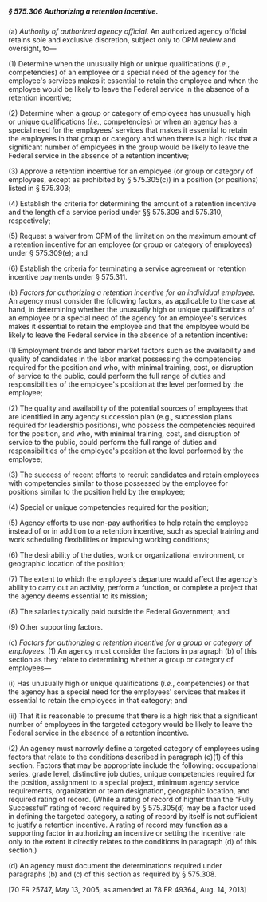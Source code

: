 ##### § 575.306 Authorizing a retention incentive. #####

(a) *Authority of authorized agency official.* An authorized agency official retains sole and exclusive discretion, subject only to OPM review and oversight, to—

(1) Determine when the unusually high or unique qualifications (*i.e.*, competencies) of an employee or a special need of the agency for the employee's services makes it essential to retain the employee and when the employee would be likely to leave the Federal service in the absence of a retention incentive;

(2) Determine when a group or category of employees has unusually high or unique qualifications (*i.e.*, competencies) or when an agency has a special need for the employees' services that makes it essential to retain the employees in that group or category and when there is a high risk that a significant number of employees in the group would be likely to leave the Federal service in the absence of a retention incentive;

(3) Approve a retention incentive for an employee (or group or category of employees, except as prohibited by § 575.305(c)) in a position (or positions) listed in § 575.303;

(4) Establish the criteria for determining the amount of a retention incentive and the length of a service period under §§ 575.309 and 575.310, respectively;

(5) Request a waiver from OPM of the limitation on the maximum amount of a retention incentive for an employee (or group or category of employees) under § 575.309(e); and

(6) Establish the criteria for terminating a service agreement or retention incentive payments under § 575.311.

(b) *Factors for authorizing a retention incentive for an individual employee.* An agency must consider the following factors, as applicable to the case at hand, in determining whether the unusually high or unique qualifications of an employee or a special need of the agency for an employee's services makes it essential to retain the employee and that the employee would be likely to leave the Federal service in the absence of a retention incentive:

(1) Employment trends and labor market factors such as the availability and quality of candidates in the labor market possessing the competencies required for the position and who, with minimal training, cost, or disruption of service to the public, could perform the full range of duties and responsibilities of the employee's position at the level performed by the employee;

(2) The quality and availability of the potential sources of employees that are identified in any agency succession plan (e.g., succession plans required for leadership positions), who possess the competencies required for the position, and who, with minimal training, cost, and disruption of service to the public, could perform the full range of duties and responsibilities of the employee's position at the level performed by the employee;

(3) The success of recent efforts to recruit candidates and retain employees with competencies similar to those possessed by the employee for positions similar to the position held by the employee;

(4) Special or unique competencies required for the position;

(5) Agency efforts to use non-pay authorities to help retain the employee instead of or in addition to a retention incentive, such as special training and work scheduling flexibilities or improving working conditions;

(6) The desirability of the duties, work or organizational environment, or geographic location of the position;

(7) The extent to which the employee's departure would affect the agency's ability to carry out an activity, perform a function, or complete a project that the agency deems essential to its mission;

(8) The salaries typically paid outside the Federal Government; and

(9) Other supporting factors.

(c) *Factors for authorizing a retention incentive for a group or category of employees.* (1) An agency must consider the factors in paragraph (b) of this section as they relate to determining whether a group or category of employees—

(i) Has unusually high or unique qualifications (*i.e.*, competencies) or that the agency has a special need for the employees' services that makes it essential to retain the employees in that category; and

(ii) That it is reasonable to presume that there is a high risk that a significant number of employees in the targeted category would be likely to leave the Federal service in the absence of a retention incentive.

(2) An agency must narrowly define a targeted category of employees using factors that relate to the conditions described in paragraph (c)(1) of this section. Factors that may be appropriate include the following: occupational series, grade level, distinctive job duties, unique competencies required for the position, assignment to a special project, minimum agency service requirements, organization or team designation, geographic location, and required rating of record. (While a rating of record of higher than the “Fully Successful” rating of record required by § 575.305(d) may be a factor used in defining the targeted category, a rating of record by itself is not sufficient to justify a retention incentive. A rating of record may function as a supporting factor in authorizing an incentive or setting the incentive rate only to the extent it directly relates to the conditions in paragraph (d) of this section.)

(d) An agency must document the determinations required under paragraphs (b) and (c) of this section as required by § 575.308.

[70 FR 25747, May 13, 2005, as amended at 78 FR 49364, Aug. 14, 2013]